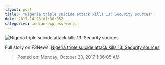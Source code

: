 ```yaml
---
layout: post
title:  "Nigeria triple suicide attack kills 13: Security sources"
date: 2017-10-23 01:36:05Z
categories: indian-express-world
---
```


![Nigeria triple suicide attack kills 13: Security sources](http://images.indianexpress.com/2016/03/maiduguri759.jpg?w=759)




Full story on F3News: [Nigeria triple suicide attack kills 13: Security sources](http://www.f3nws.com/n/3XBW3H)

> Posted on: Monday, October 23, 2017 1:36:05 AM
